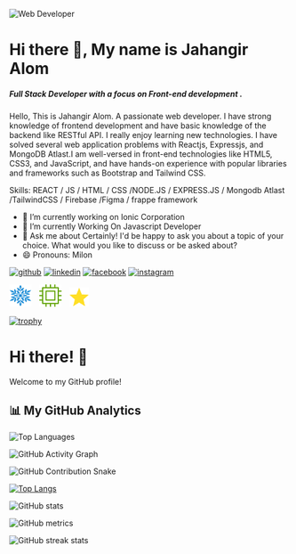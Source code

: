 ![Web Developer](https://media.licdn.com/dms/image/D5616AQEwOR1GNMfeoA/profile-displaybackgroundimage-shrink_350_1400/0/1713548142284?e=1726704000&v=beta&t=Ob-nxB14oyy9KN0y6bgUv3OsvUhs7x8LzDTFu1Mg1Us)


# Hi there 👋, My name is Jahangir Alom
##### Full Stack Developer with a focus on Front-end development .

Hello, This is Jahangir Alom. A passionate web developer. I have strong knowledge of frontend development and have basic knowledge of the backend like RESTful API. I really enjoy learning new technologies. I have solved several web application problems with Reactjs, Expressjs, and MongoDB Atlast.I am well-versed in front-end technologies like HTML5, CSS3, and JavaScript, and have hands-on experience with popular libraries and frameworks such as Bootstrap and Tailwind CSS.

Skills:  REACT / JS / HTML / CSS /NODE.JS / EXPRESS.JS / Mongodb Atlast /TailwindCSS / Firebase /Figma / frappe framework

- 🔭 I’m currently working on Ionic Corporation 
- 🌱 I’m currently Working On Javascript Developer  
- 💬 Ask me about Certainly! I'd be happy to ask you about a topic of your choice. What would you like to discuss or be asked about? 
- 😄 Pronouns: Milon 


[<img src='https://cdn.jsdelivr.net/npm/simple-icons@3.0.1/icons/github.svg' alt='github' height='40'>](https://github.com/jahangiralom99)  [<img src='https://cdn.jsdelivr.net/npm/simple-icons@3.0.1/icons/linkedin.svg' alt='linkedin' height='40'>](https://www.linkedin.com/in/jahangiralom99/)  [<img src='https://cdn.jsdelivr.net/npm/simple-icons@3.0.1/icons/facebook.svg' alt='facebook' height='40'>](https://www.facebook.com/milonxs)  [<img src='https://cdn.jsdelivr.net/npm/simple-icons@3.0.1/icons/instagram.svg' alt='instagram' height='40'>](https://www.instagram.com/jahangir_alom99/)  

<a href='https://archiveprogram.github.com/'><img src='https://raw.githubusercontent.com/acervenky/animated-github-badges/master/assets/acbadge.gif' width='40' height='40'></a> <a href='https://docs.github.com/en/developers'><img src='https://raw.githubusercontent.com/acervenky/animated-github-badges/master/assets/devbadge.gif' width='40' height='40'></a> <a href='https://stars.github.com/'><img src='https://raw.githubusercontent.com/acervenky/animated-github-badges/master/assets/starbadge.gif' width='35' height='35'></a> 

[![trophy](https://github-profile-trophy.vercel.app/?username=jahangiralom99)](https://github.com/ryo-ma/github-profile-trophy)



# Hi there! 👋

Welcome to my GitHub profile!

## 📊 My GitHub Analytics



![Top Languages](https://github-readme-stats.vercel.app/api/top-langs/?username=jahangiralom99&layout=compact&theme=radical)

![GitHub Activity Graph](https://github-readme-activity-graph.vercel.app/graph?username=jahangiralom99&theme=github)

![GitHub Contribution Snake](https://github.com/jahangiralom99/jahangiralom99/blob/output/github-contribution-grid-snake.svg)


[![Top Langs](https://github-readme-stats.vercel.app/api/top-langs/?username=jahangiralom99)](https://github.com/anuraghazra/github-readme-stats)

![GitHub stats](https://github-readme-stats.vercel.app/api?username=jahangiralom99&show_icons=true&count_private=true)  

![GitHub metrics](https://metrics.lecoq.io/jahangiralom99)  

![GitHub streak stats](https://streak-stats.demolab.com/?user=jahangiralom99)  

